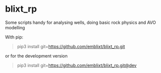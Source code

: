 # blixt_rp
Some scripts handy for analysing wells, doing basic rock physics and AVO modelling

With pip:

> pip3 install git+https://github.com/emblixt/blixt_rp.git

or for the development version

> pip3 install git+https://github.com/emblixt/blixt_rp.git@dev
